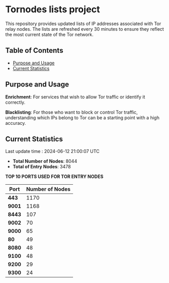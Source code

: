 # Tornodes lists project

This repository provides updated lists of IP addresses associated with Tor relay nodes. The lists are refreshed every 30 minutes to ensure they reflect the most current state of the Tor network.

## Table of Contents

- [Purpose and Usage](#purpose-and-usage)
- [Current Statistics](#current-statistics)


## Purpose and Usage

**Enrichment**: For services that wish to allow Tor traffic or identify it correctly.

**Blacklisting**: For those who want to block or control Tor traffic, understanding which IPs belong to Tor can be a starting point with a high accuracy.

## Current Statistics

Last update time : 2024-06-12 21:00:07 UTC

- **Total Number of Nodes**: 8044
- **Total of Entry Nodes**: 3478

**TOP 10 PORTS USED FOR TOR ENTRY NODES**

| **Port** | **Number of Nodes** |
|------|-----------------|
| **443**   | 1170  |
| **9001**   | 1168  |
| **8443**   | 107  |
| **9002**   | 70  |
| **9000**   | 65  |
| **80**   | 49  |
| **8080**   | 48  |
| **9100**   | 48  |
| **9200**   | 29  |
| **9300**   | 24  |

